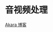# 音视频处理

[Akara 博客](https://messiahhh.github.io/blog/docs/%E9%9F%B3%E8%A7%86%E9%A2%91%E5%AD%A6%E4%B9%A0)
